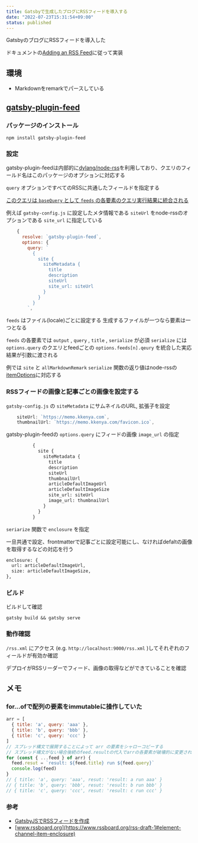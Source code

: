 ```yaml
---
title: Gatsbyで生成したブログにRSSフィードを導入する
date: "2022-07-23T15:31:54+09:00"
status: published
---
```


GatsbyのブログにRSSフィードを導入した

ドキュメントの[Adding an RSS Feed](https://www.gatsbyjs.com/docs/how-to/adding-common-features/adding-an-rss-feed/)に従って実装

## 環境

- Markdownをremarkでパースしている

## [gatsby-plugin-feed](https://www.gatsbyjs.com/plugins/gatsby-plugin-feed/)

### パッケージのインストール

```shell
npm install gatsby-plugin-feed
```

### 設定

gatsby-plugin-feedは内部的に[dylang/node-rss](https://github.com/dylang/node-rss)を利用しており、クエリのフィールド名はこのパッケージのオプションに対応する

`query` オプションですべてのRSSに共通したフィールドを指定する

[このクエリは `baseQuery` として `feeds` の各要素のクエリ実行結果に統合される](https://github.com/gatsbyjs/gatsby/blob/45bb97ab545e7e597123cac14331e3633d719d63/packages/gatsby-plugin-feed/src/gatsby-node.js#L28)

例えば `gatsby-config.js` に設定したメタ情報である `siteUrl` をnode-rssのオプションである `site_url` に指定している

```js
    {
      resolve: `gatsby-plugin-feed`,
      options: {
        query: `
          {
            site {
              siteMetadata {
                title
                description
                siteUrl
                site_url: siteUrl
              }
            }
          }
        `,
```

`feeds` はファイル(locale)ごとに設定する
生成するファイルが一つなら要素は一つとなる

`feeds` の各要素では `output` , `query` , `title` , `serialize` が必須
`serialize` には `options.query` のクエリとfeedごとの `options.feeds[n].qeury` を統合した実応結果が引数に渡される

例では `site` と `allMarkdownRemark`
`serialize` 関数の返り値はnode-rssの[itemOptions](https://github.com/dylang/node-rss#itemoptions)に対応する

### RSSフィードの画像と記事ごとの画像を設定する

`gatsby-config.js` の `siteMetadata` にサムネイルのURL, 拡張子を設定

```js
    siteUrl: `https://memo.kkenya.com`,
    thumbnailUrl: `https://memo.kkenya.com/favicon.ico`,
```

gatsby-plugin-feedの `options.query` にフィードの画像 `image_url` の指定

```graphql
          {
            site {
              siteMetadata {
                title
                description
                siteUrl
                thumbnailUrl
                articleDefaultImageUrl
                articleDefaultImageSize
                site_url: siteUrl
                image_url: thumbnailUrl
              }
            }
          }
```

`seriarize` 関数で `enclosure` を指定

一旦共通で設定、frontmatterで記事ごとに設定可能にし、なければdefaltの画像を取得するなどの対応を行う

```graphql
enclosure: {
  url: articleDefaultImageUrl,
  size: articleDefaultImageSize,
},
```

### ビルド

ビルドして確認

```shell
gatsby build && gatsby serve
```

### 動作確認

`/rss.xml` にアクセス (e.g. `http://localhost:9000/rss.xml` )してそれぞれのフィールドが有効か確認

デプロイがRSSリーダーでフィード、画像の取得などができていることを確認

## メモ

### for...ofで配列の要素をimmutableに操作していた

```js
arr = [
  { title: 'a', query: 'aaa' },
  { title: 'b', query: 'bbb' },
  { title: 'c', query: 'ccc' }
]
// スプレッド構文で展開することによって arr の要素をシャローコピーする
// スプレッド構文がない場合後続のfeed.resultの代入でarrの各要素が破壊的に変更される
for (const { ...feed } of arr) {
  feed.resut = `result: ${feed.title} run ${feed.query}`
  console.log(feed)
}
// { title: 'a', query: 'aaa', resut: 'result: a run aaa' }
// { title: 'b', query: 'bbb', resut: 'result: b run bbb' }
// { title: 'c', query: 'ccc', resut: 'result: c run ccc' }
```

### 参考

- [GatsbyJSでRSSフィードを作成](https://www.ya-n.com/blog/2019-07-24-rss-feed/)
- [www.rssboard.org](https://www.rssboard.org/rss-draft-1#element-channel-item-enclosure)
[](https://rpf-noblog.com/2020-05-10/gatsby-hero/)
